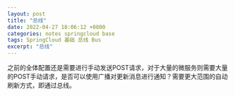 ```yaml
---
layout: post
title: "总线"
date: 2022-04-27 18:06:12 +0800
categories: notes springcloud base
tags: SpringCloud 基础 总线 Bus
excerpt: "总线"
---
```


之前的全体配置还是需要进行手动发送POST请求，对于大量的微服务则需要大量的POST手动请求，是否可以使用广播对更新消息进行通知？需要更大范围的自动刷新方式，即通过总线。
